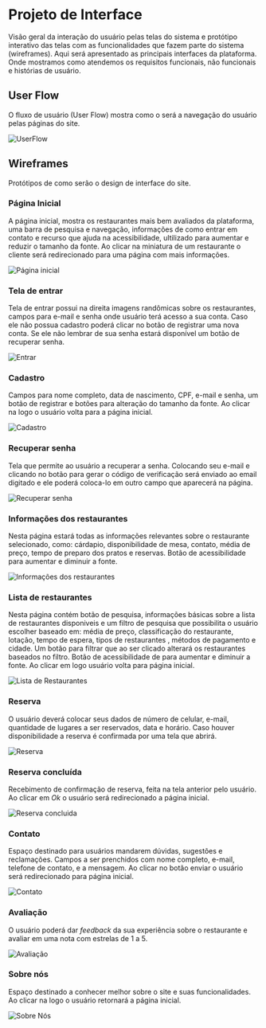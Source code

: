 
# Projeto de Interface

Visão geral da interação do usuário pelas telas do sistema e protótipo interativo das telas com as funcionalidades que fazem parte do sistema (wireframes).
 Aqui será apresentado as principais interfaces da plataforma. Onde mostramos como atendemos os requisitos funcionais, não funcionais e histórias de usuário.

## User Flow
O fluxo de usuário (User Flow) mostra como o será a navegação do usuário pelas páginas do site.

![UserFlow](img/Fluxo-top.png)

## Wireframes

Protótipos de como serão o design de interface do site. 

 ### Página Inicial

A página inicial, mostra os restaurantes mais bem avaliados da plataforma, uma barra de pesquisa e navegação, informações de como entrar em contato e recurso que ajuda na acessibilidade, ultilizado para aumentar e reduzir o tamanho da fonte. Ao clicar na miniatura de um restaurante o cliente será redirecionado para uma página com mais informações. 

![Página inicial](img/Pagina_Inicial.png)

### Tela de entrar

Tela de entrar possui na direita imagens randômicas sobre os restaurantes, campos para e-mail e senha onde usuário terá acesso a sua conta. Caso ele não possua cadastro poderá clicar no botão de registrar uma nova conta. Se ele não lembrar de sua senha estará disponível um botão de recuperar senha. 

![Entrar](img/Entrar.png)

### Cadastro

Campos para nome completo, data de nascimento, CPF, e-mail e senha, um botão de registrar e botões para alteração do tamanho da fonte. Ao clicar na logo o usuário volta para a página inicial.

![Cadastro](img/Cadastro_A_a-.png)

### Recuperar senha

Tela que permite ao usuário a recuperar a senha.  Colocando seu e-mail e clicando no botão para gerar o código de verificação será enviado ao email digitado e ele poderá coloca-lo em outro campo que aparecerá na página. 

![Recuperar senha](img/Recuperar_Senha.png)

### Informações dos restaurantes

Nesta página estará todas as informações relevantes sobre o restaurante selecionado, como: cárdapio, disponibilidade de mesa, contato, média de preço, tempo de preparo dos pratos e reservas. Botão de acessibilidade para aumentar e diminuir a fonte.

![Informações dos restaurantes](img/Informacoes_do_Restaurante_Aa-.png)

### Lista de restaurantes

Nesta página contém botão de pesquisa, informações básicas sobre a lista de restaurantes disponiveis e um filtro de pesquisa que possibilita o usuário escolher baseado em: média de preço, classificação do restaurante, lotação, tempo de espera, tipos de restaurantes , métodos de pagamento e cidade. Um botão para filtrar que ao ser clicado alterará os restaurantes baseados no filtro. Botão de acessibilidade de para aumentar e diminuir a fonte. Ao clicar em logo usuário volta para página inicial. 

![Lista de Restaurantes](img/Lista_de_restaurantes_Aa-.png)

### Reserva

O usuário deverá colocar seus dados de número de celular, e-mail, quantidade de lugares a ser reservados, data e horário. Caso houver disponibilidade a reserva é confirmada por uma tela que abrirá. 

![Reserva](img/Reserva.png)

### Reserva concluída
 
 Recebimento de confirmação de reserva, feita na tela anterior pelo usuário. Ao clicar em *Ok* o usuário será redirecionado a página inicial.

![Reserva concluida](img/Reserva_Concluida.png)

### Contato

Espaço destinado para usuários mandarem dúvidas, sugestões e reclamações. Campos a ser prenchidos com nome completo, e-mail, telefone de contato, e a mensagem. Ao clicar no botão enviar o usuário será redirecionado para página inicial.

![Contato](img/Contato.png)

### Avaliação

O usuário poderá dar *feedback* da sua  experiência sobre o restaurante e avaliar em uma nota com estrelas de 1 a 5.

![Avaliação](img/Avaliacao.png)


### Sobre nós

 Espaço destinado a conhecer melhor sobre o site e suas funcionalidades. Ao clicar na logo o usuário retornará a página inicial.

![Sobre Nós](img/Sobre_nos_Quem_somos.png)
